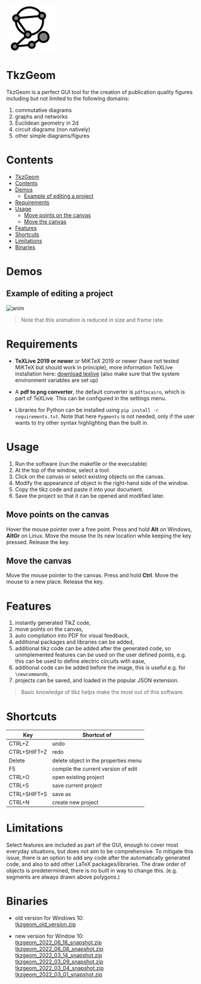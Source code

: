 
![icon](icon/ico_big.png)
# TkzGeom

TkzGeom is a perfect GUI tool for the creation of publication quality figures
including but not limited to the following domains:

1. commutative diagrams
2. graphs and networks
3. Euclidean geometry in 2d
4. circuit diagrams (non natively)
5. other simple diagrams/figures


# Contents
<!-- TOC depthFrom:1 depthTo:6 withLinks:1 updateOnSave:1 orderedList:0 -->

- [TkzGeom](#tkzgeom)
- [Contents](#contents)
- [Demos](#demos)
	- [Example of editing a project](#example-of-editing-a-project)
- [Requirements](#requirements)
- [Usage](#usage)
	- [Move points on the canvas](#move-points-on-the-canvas)
	- [Move the canvas](#move-the-canvas)
- [Features](#features)
- [Shortcuts](#shortcuts)
- [Limitations](#limitations)
- [Binaries](#binaries)

<!-- /TOC -->

# Demos

## Example of editing a project

![anim](demos/prezi_2.gif)

> Note that this animation is reduced in size and frame rate.

# Requirements

- **TeXLive 2019 or newer** or MiKTeX 2019 or newer
  (have not tested MiKTeX but should work in principle), more information
  TeXLive installation here: <a href="https://www.tug.org/texlive/acquire-netinstall.html">
  download texlive</a> (also make sure that the system environment variables
  are set up)

- A **pdf to png converter**, the default converter is `pdftocairo`,
  which is part of TeXLive. This can be configured in the settings menu.

- Libraries for Python can be installed using `pip install -r requirements.txt`.
  Note that here `Pygments` is not needed, only if the user wants to try other
  syntax highlighting than the built in.

# Usage

1. Run the software (run the makefile or the executable)
2. At the top of the window, select a tool.
3. Click on the canvas or select existing objects on the canvas.
4. Modify the appearance of object in the right-hand side of the window.
5. Copy the tikz code and paste it into your document.
6. Save the project so that it can be opened and modified later.

## Move points on the canvas

Hover the mouse pointer over a free point. Press and hold **Alt** on Windows,
**AltGr** on Linux. Move the mouse the its new location while keeping the key pressed.
Release the key.

## Move the canvas

Move the mouse pointer to the canvas. Press and hold **Ctrl**. Move the mouse to
a new place. Release the key.

# Features

1. instantly generated TikZ code,
2. move points on the canvas,
3. auto compilation into PDF for visual feedback,
4. additional packages and libraries can be added,
5. additional tikz code can be added after the generated code, so unimplemented
   features can be used on the user defined points, e.g. this can be used to
   define electric circuits with ease,
6. additional code can be added before the image, this is useful
e.g. for `\newcommand`s,
8. projects can be saved, and loaded in the popular JSON extension.

> Basic knowledge of tikz helps make the most out of this software.

# Shortcuts

|Key             |Shortcut of                         |
|----------------|------------------------------------|
|CTRL+Z          |undo                                |
|CTRL+SHIFT+Z    |redo                                |
|Delete          |delete object in the properties menu|
|F5              |compile the current version of edit |
|CTRL+O          |open existing project               |
|CTRL+S          |save current project                |
|CTRL+SHIFT+S    |save as                             |
|CTRL+N          |create new project                  |

<!--
/# Object explanation
/## Point
**point**: click <ins>anywhere</ins> on the canvas;
defines a point at any coordinate,

**point on line**: click <ins>segment</ins> or <ins>two points</ins> then enter ratio in a popup window;
defines a point on a segment dividing it with a given ratio (can be any real number)

**point on circle**: click <ins>circle, then enter angle</ins> (in degrees) in a popup window;
defines a point on a circle at specified angle to the abscissa

**intersection**: click <ins>four points</ins> (endpoints of segment 1 then endpoints of segment 2), or click <ins>two segments</ins>, or click <ins>a circle and a segment</ins>, or click <ins>a segment and a circle</ins>, or <ins>two points and a circle</ins>;
defines the intersection of two lines, or a line and a circle, (in the latter case, two intersection points are possible), (circle-circle intersection is not yet implemented)

**midpoint of segment**: click <ins>two points</ins> or a <ins>segment</ins>;
defines the middle points of a segment

**midpoint of circle**: click <ins>circle</ins>;
defines the middle of a circle

**orthogonal projection**: click <ins>three points</ins>, or <ins>a segment and a point</ins>, or <ins>a point and a segment</ins> (the first two points define the segment, the last point to point to be projected);
defines the orthogonal projection of a point onto a line

**bisector**: click <ins>three points</ins> (at the second point is the angle, the direction of angle matters);
defines a point on the bisector of an angle

**translate with vector**: click <ins>three points</ins>:
defines a new point from old after translation by vector

**perpendicular**: click <ins>two points</ins>;
defines a point on the perpendicular to the segment at the first point

**rotation**: click <ins>two points and angle in degrees</ins> in a popup window;
defines a point on rotated by a given angle around another point

**make grid**: click <ins>three points and rows and columns</ins> in a popup window (these points will span the grid);
defines the lattice of points generated by the three selected points (movement of the three points results in the entire lattice move)

/## Segment

**segment**: click <ins>two points</ins>;
defines a segment connecting the two points

**polygon**: click <ins>the vertices of the polygon and click the first vertex again</ins> to conclude selection;
defines a polygon object

**linestring**: click <ins>the vertices of the linestring and the last vertex again</ins> to conclude;
defines a linestring object

/## Circle

**circumscribed circle**: click <ins>three points</ins>;
defines the circumscribed circle around three points

**circle by its radius**: click <ins>two points</ins>;
defines a circle with first point as centre, the second point as a point on the perimeter

**arc**: click <ins>three points</ins>;
defines an arc with first point as center, the other two defining the radius and range

**sector**: click <ins>three points</ins>;
defines a sector with first point as center, the other two defining the radius and range

**inscribed circle**: click <ins>three points</ins>;
defines the inscribed circle around three points
/## Interactions
**move point**: drag free points the change their positions

**move canvas**: drag canvas to a new position
/## Decorators
**mark angle**: click <ins>three points</ins>;
defines an arc to show the presence of an angle

**mark right angle**: click <ins>three points</ins>;
defines an arc to show the presence of a right angle
-->

# Limitations

Select features are included as part of the GUI, enough to cover most everyday
situations, but does not aim to be comprehensive. To mitigate this issue,
there is an option to add any code after the automatically generated code,
and also to add other LaTeX packages/libraries. The draw order of objects is
predetermined, there is no built in way to change this.
(e.g. segments are always drawn above polygons.)

# Binaries

- old version for Windows 10:\
<a href="https://mega.nz/file/58cHAQJJ#ViVTsIa1EE4nqlMXZhILufJB4re2-jTaOdPdLnbHbJU">tkzgeom_old_version.zip</a>

- new version for Window 10:\
<a href="https://mega.nz/file/Q1VlzDIS#_snfzzVSq1SYR1niMtmYTxf75FjQu9mkCoD36ECoqpA">tkzgeom_2022_06_18_snapshot.zip</a>
\
<a href="https://mega.nz/file/d9Ul0bqY#zx42pDJsE8gSEDkS-bgq-U3gxz53ZMJNxBXv9cxGBw4">tkzgeom_2022_06_08_snapshot.zip</a>
\
<a href="https://mega.nz/file/ppVWWCzA#qMstD6LoLtXnBwpunYJXhlaVA-sRJkv-WSb0amFOzcs">tkzgeom_2022_03_14_snapshot.zip</a>
\
<a href="https://mega.nz/file/FocGTDLS#YyH114B-yFUwfValRW7DgLzkKvGXvWgq8CiH8v_aFi8">tkzgeom_2022_03_09_snapshot.zip</a>
\
<a href="https://mega.nz/file/Ys9V1aSZ#B21VUB__qZu1P33JiwOEu75nR9twWnf3cXWaqcaOPmA">tkzgeom_2022_03_04_snapshot.zip</a>
\
<a href="https://mega.nz/file/AgdDzSAK#jkwmAbc_CtISYdXjymspLg0GcvkljpCuoTwbWrEcpnE">tkzgeom_2022_03_01_snapshot.zip</a>
